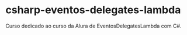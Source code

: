 # csharp-eventos-delegates-lambda

Curso dedicado ao curso da Alura de EventosDelegatesLambda com C#.

